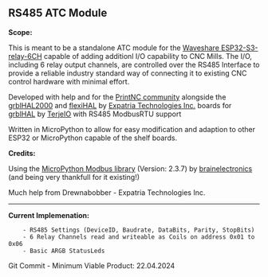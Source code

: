 ## RS485 ATC Module ##

__Scope:__ 

This is meant to be a standalone ATC module for the [Waveshare ESP32-S3-relay-6CH](https://www.waveshare.com/esp32-s3-relay-6ch.htm) capable of adding additionl I/O capability to CNC Mills. The I/O, including 6 relay output channels, are controlled over the RS485 Interface to provide a reliable industry standard way of connecting it to existing CNC control hardware with minimal effort.

Developed with help and for the [PrintNC community](https://wiki.printnc.info/en/home) alongside the [grblHAL2000](https://github.com/Expatria-Technologies/grblhal_2000_PrintNC) and [flexiHAL](https://expatria.myshopify.com/products/flexi-hal) by [Expatria Technologies Inc.](https://github.com/Expatria-Technologies) boards for [grblHAL](https://github.com/grblHAL) by [TerjeIO](https://github.com/terjeio) with RS485 ModbusRTU support

Written in MicroPython to allow for easy modification and adaption to other ESP32 or MicroPython capable of the shelf boards.

__Credits:__

Using the [MicroPython Modbus library](https://github.com/brainelectronics/micropython-modbus) (Version: 2.3.7) by [brainelectronics](https://github.com/brainelectronics) (and being very thankfull for it existing!)

Much help from Drewnabobber - Expatria Technologies Inc.

---

__Current Implemenation:__ 
```
    - RS485 Settings (DeviceID, Baudrate, DataBits, Parity, StopBits)
    - 6 Relay Channels read and writeable as Coils on address 0x01 to 0x06
    - Basic ARGB StatusLeds
```

Git Commit - Minimum Viable Product: 22.04.2024 
